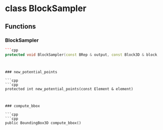 # class BlockSampler


## Functions

### BlockSampler

```cpp
```cpp
protected void BlockSampler(const BRep & output, const Block3D & block, const Metric3D & metric)
```
```


### new_potential_points

```cpp
```cpp
protected int new_potential_points(const Element & element)
```
```


### compute_bbox

```cpp
```cpp
public BoundingBox3D compute_bbox()
```
```




